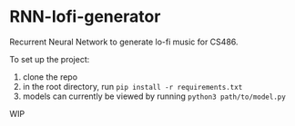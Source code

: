 # RNN-lofi-generator
Recurrent Neural Network to generate lo-fi music for CS486.

To set up the project:
1. clone the repo
2. in the root directory, run ```pip install -r requirements.txt```
3. models can currently be viewed by running ```python3 path/to/model.py```

WIP
